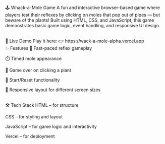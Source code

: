 🕹️ Whack-a-Mole Game
A fun and interactive browser-based game where players test their reflexes by clicking on moles that pop out of pipes — but beware of the plants! Built using HTML, CSS, and JavaScript, this game demonstrates basic game logic, event handling, and responsive UI design.

<br>
🔗 Live Demo
Play it here:
👉 https://wack-a-mole-alpha.vercel.app

<br>
✨ Features
🎯 Fast-paced reflex gameplay

⏱️ Timed mole appearance

🚫 Game over on clicking a plant

🔁 Start/Reset functionality

📱 Responsive layout for different screen sizes

<br>
🛠️ Tech Stack
HTML – for structure

CSS – for styling and layout

JavaScript – for game logic and interactivity

Vercel – for deployment
